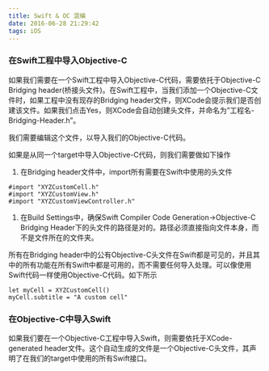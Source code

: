 ```yaml
---
title: Swift & OC 混编
date: 2016-06-28 21:29:42
tags: iOS
---
```


### 在Swift工程中导入Objective-C

如果我们需要在一个Swift工程中导入Objective-C代码，需要依托于Objective-C Bridging header(桥接头文件)。在Swift工程中，当我们添加一个Objective-C文件时，如果工程中没有现存的Bridging header文件，则XCode会提示我们是否创建该文件。如果我们点击Yes，则XCode会自动创建头文件，并命名为”工程名-Bridging-Header.h”。

我们需要编辑这个文件，以导入我们的Objective-C代码。

如果是从同一个target中导入Objective-C代码，则我们需要做如下操作

1. 在Bridging header文件中，import所有需要在Swift中使用的头文件

```
#import "XYZCustomCell.h"	
#import "XYZCustomView.h"
#import "XYZCustomViewController.h"
```

1. 在Build Settings中，确保Swift Compiler Code Generation->Objective-C Bridging Header下的头文件的路径是对的。路径必须直接指向文件本身，而不是文件所在的文件夹。

所有在Bridging header中的公有Objective-C头文件在Swift都是可见的，并且其中的所有功能在所有Swift中都是可用的，而不需要任何导入处理。可以像使用Swift代码一样使用Objective-C代码。如下所示

```
let myCell = XYZCustomCell()
myCell.subtitle = "A custom cell"
```

### 在Objective-C中导入Swift

如果我们要在一个Objective-C工程中导入Swift，则需要依托于XCode-generated header文件。这个自动生成的文件是一个Objective-C头文件，其声明了在我们的target中使用的所有Swift接口。